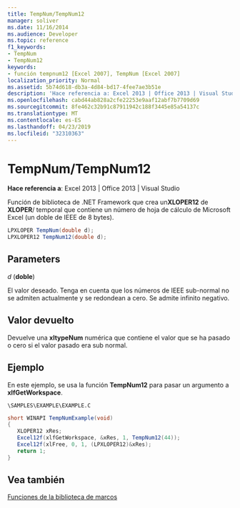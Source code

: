 ```yaml
---
title: TempNum/TempNum12
manager: soliver
ms.date: 11/16/2014
ms.audience: Developer
ms.topic: reference
f1_keywords:
- TempNum
- TempNum12
keywords:
- función tempnum12 [Excel 2007], TempNum [Excel 2007]
localization_priority: Normal
ms.assetid: 5b74d618-db3a-4d84-bd17-4fee7ae3b51e
description: 'Hace referencia a: Excel 2013 | Office 2013 | Visual Studio'
ms.openlocfilehash: cabd44ab828a2cfe22253e9aaf12abf7b7709d69
ms.sourcegitcommit: 8fe462c32b91c87911942c188f3445e85a54137c
ms.translationtype: MT
ms.contentlocale: es-ES
ms.lasthandoff: 04/23/2019
ms.locfileid: "32310363"
---
```

# <a name="tempnumtempnum12"></a>TempNum/TempNum12

 **Hace referencia a**: Excel 2013 | Office 2013 | Visual Studio 
  
Función de biblioteca de .NET Framework que crea un**XLOPER12** de **XLOPER**/ temporal que contiene un número de hoja de cálculo de Microsoft Excel (un doble de IEEE de 8 bytes). 
  
```cs
LPXLOPER TempNum(double d);
LPXLOPER12 TempNum12(double d);
```

## <a name="parameters"></a>Parameters

 _d_ (**doble**)
  
El valor deseado. Tenga en cuenta que los números de IEEE sub-normal no se admiten actualmente y se redondean a cero. Se admite infinito negativo.
  
## <a name="return-value"></a>Valor devuelto

Devuelve una **xltypeNum** numérica que contiene el valor que se ha pasado o cero si el valor pasado era sub normal. 
  
## <a name="example"></a>Ejemplo

En este ejemplo, se usa la función **TempNum12** para pasar un argumento a **xlfGetWorkspace**.
  
 `\SAMPLES\EXAMPLE\EXAMPLE.C`
  
```cs
short WINAPI TempNumExample(void)
{
   XLOPER12 xRes;
   Excel12f(xlfGetWorkspace, &xRes, 1, TempNum12(44));
   Excel12f(xlFree, 0, 1, (LPXLOPER12)&xRes);
   return 1;
}
```

## <a name="see-also"></a>Vea también



[Funciones de la biblioteca de marcos](functions-in-the-framework-library.md)

